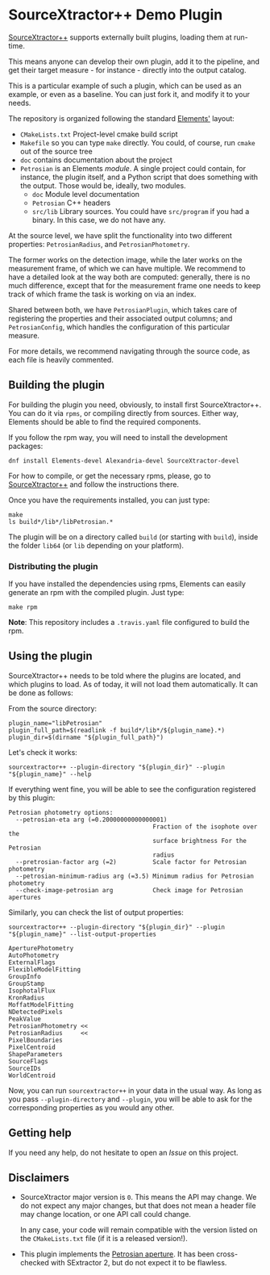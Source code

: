 # SourceXtractor++ Demo Plugin

[SourceXtractor++](https://github.com/astrorama/sourcextractorplusplus)
supports externally built plugins, loading them at run-time.

This means anyone can develop their own plugin, add it to the pipeline,
and get their target measure - for instance - directly into the
output catalog.

This is a particular example of such a plugin, which can be used as an
example, or even as a baseline. You can just fork it, and modify it to
your needs.

The repository is organized following the standard
[Elements'](https://github.com/astrorama/Elements) layout:

* `CMakeLists.txt` Project-level cmake build script
* `Makefile` so you can type `make` directly. You could, of course,
    run `cmake` out of the source tree
* `doc` contains documentation about the project
* `Petrosian` is an Elements _module_. A single project
    could contain, for instance, the plugin itself, and a Python script
    that does something with the output. Those would be, ideally,
    two modules.
    - `doc` Module level documentation
    - `Petrosian` C++ headers
    - `src/lib` Library sources. You could have `src/program` if you had
        a binary. In this case, we do not have any.

At the source level, we have split the functionality into two different
properties: `PetrosianRadius`, and `PetrosianPhotometry`.

The former works on the detection image, while the later works on
the measurement frame, of which we can have multiple. We recommend
to have a detailed look at the way both are computed: generally,
there is no much difference, except that for the measurement frame
one needs to keep track of which frame the task is working on via
an index.

Shared between both, we have `PetrosianPlugin`, which takes care of
registering the properties and their associated output columns; and
`PetrosianConfig`, which handles the configuration of this particular
measure.

For more details, we recommend navigating through the source code, as
each file is heavily commented.

## Building the plugin

For building the plugin you need, obviously, to install first
SourceXtractor++. You can do it via `rpms`, or compiling directly
from sources. Either way, Elements should be able to find the required
components.

If you follow the rpm way, you will need to install the development
packages:

```shell script
dnf install Elements-devel Alexandria-devel SourceXtractor-devel
```

For how to compile, or get the necessary rpms, please, go to
[SourceXtractor++](https://github.com/astrorama/sourcextractorplusplus)
and follow the instructions there.

Once you have the requirements installed, you can just type:

```shell script
make
ls build*/lib*/libPetrosian.*
```

The plugin will be on a directory called `build` (or starting with
`build`), inside the folder `lib64` (or `lib` depending on your platform).

### Distributing the plugin

If you have installed the dependencies using rpms, Elements can
easily generate an rpm with the compiled plugin. Just type:

```shell script
make rpm
```

**Note**: This repository includes a `.travis.yaml` file configured
to build the rpm.

## Using the plugin

SourceXtractor++ needs to be told where the plugins are located,
and which plugins to load. As of today, it will not load them
automatically. It can be done as follows:

From the source directory:

```shell script
plugin_name="libPetrosian"
plugin_full_path=$(readlink -f build*/lib*/${plugin_name}.*)
plugin_dir=$(dirname "${plugin_full_path}")
```

Let's check it works:

```shell script
sourcextractor++ --plugin-directory "${plugin_dir}" --plugin "${plugin_name}" --help
```

If everything went fine, you will be able to see the configuration
registered by this plugin:

```
Petrosian photometry options:
  --petrosian-eta arg (=0.20000000000000001)
                                        Fraction of the isophote over the 
                                        surface brightness For the Petrosian 
                                        radius
  --pretrosian-factor arg (=2)          Scale factor for Petrosian photometry
  --petrosian-minimum-radius arg (=3.5) Minimum radius for Petrosian photometry
  --check-image-petrosian arg           Check image for Petrosian apertures
```

Similarly, you can check the list of output properties:

```shell script
sourcextractor++ --plugin-directory "${plugin_dir}" --plugin "${plugin_name}" --list-output-properties
```

```
AperturePhotometry
AutoPhotometry
ExternalFlags
FlexibleModelFitting
GroupInfo
GroupStamp
IsophotalFlux
KronRadius
MoffatModelFitting
NDetectedPixels
PeakValue
PetrosianPhotometry <<
PetrosianRadius     <<
PixelBoundaries
PixelCentroid
ShapeParameters
SourceFlags
SourceIDs
WorldCentroid
```

Now, you can run `sourcextractor++` in your data in the usual way.
As long as you pass `--plugin-directory` and `--plugin`, you will
be able to ask for the corresponding properties as you would any other.

## Getting help

If you need any help, do not hesitate to open an *Issue* on this project.

## Disclaimers

* SourceXtractor major version is `0`. This means the API may change.
  We do not expect any major changes, but that does not mean a header file
  may change location, or one API call could change.
  
  In any case, your code will remain compatible with the version listed
  on the `CMakeLists.txt` file (if it is a released version!).

* This plugin implements the [Petrosian aperture](https://doi.org/10.1111/j.1365-2966.2004.08090.x).
  It has been cross-checked with SExtractor 2, but do not expect it to be flawless.
